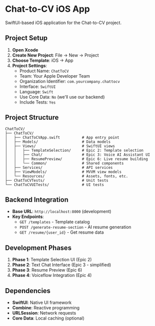 # Chat-to-CV iOS App

SwiftUI-based iOS application for the Chat-to-CV project.

## Project Setup

1. **Open Xcode**
2. **Create New Project**: File → New → Project
3. **Choose Template**: iOS → App
4. **Project Settings**:
   - Product Name: `ChatToCV`
   - Team: Your Apple Developer Team
   - Organization Identifier: `com.yourcompany.chattocv`
   - Interface: `SwiftUI`
   - Language: `Swift`
   - Use Core Data: `No` (we'll use our backend)
   - Include Tests: `Yes`

## Project Structure

```
ChatToCV/
├── ChatToCV/
│   ├── ChatToCVApp.swift          # App entry point
│   ├── Models/                    # Data models
│   ├── Views/                     # SwiftUI views
│   │   ├── TemplateSelection/     # Epic 2: Template selection
│   │   ├── Chat/                  # Epic 3: Voice AI Assistant UI
│   │   ├── ResumePreview/         # Epic 6: Live resume building
│   │   └── Common/                # Shared components
│   ├── Services/                  # API services
│   ├── ViewModels/                # MVVM view models
│   └── Resources/                 # Assets, fonts, etc.
├── ChatToCVTests/                 # Unit tests
└── ChatToCVUITests/               # UI tests
```

## Backend Integration

- **Base URL**: `http://localhost:8000` (development)
- **Key Endpoints**:
  - `GET /templates` - Template catalog
  - `POST /generate-resume-section` - AI resume generation
  - `GET /resume/{user_id}` - Get resume data

## Development Phases

1. **Phase 1**: Template Selection UI (Epic 2)
2. **Phase 2**: Text Chat Interface (Epic 3 - simplified)
3. **Phase 3**: Resume Preview (Epic 6)
4. **Phase 4**: Voiceflow Integration (Epic 4)

## Dependencies

- **SwiftUI**: Native UI framework
- **Combine**: Reactive programming
- **URLSession**: Network requests
- **Core Data**: Local caching (optional) 